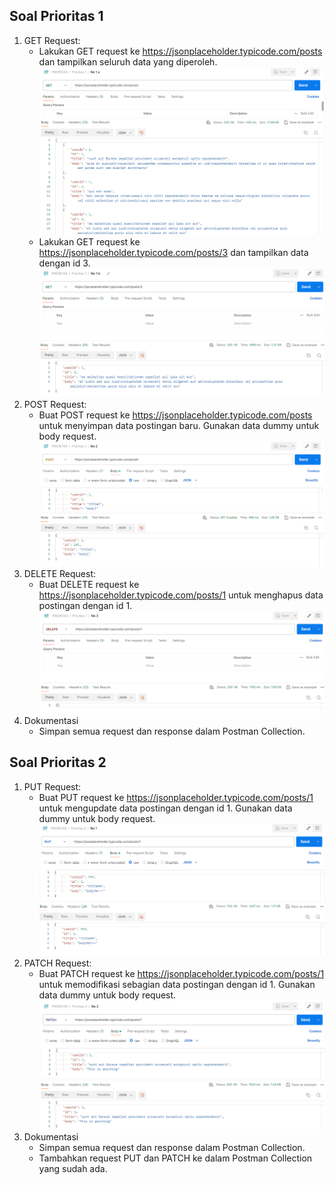 ## Soal Prioritas 1
1. GET Request:
   - Lakukan GET request ke https://jsonplaceholder.typicode.com/posts dan tampilkan seluruh data yang diperoleh.
   ![alt text](https://github.com/arumkinanthi/data_nimas-sekararum-kinanthi/blob/main/09_Rest%20API/Screenshot/GET%20ALL.png?raw=true)
   - Lakukan GET request ke https://jsonplaceholder.typicode.com/posts/3 dan tampilkan data dengan id 3.
   ![alt text](https://github.com/arumkinanthi/data_nimas-sekararum-kinanthi/blob/main/09_Rest%20API/Screenshot/GET%20BY%20ID%203.png?raw=true)
2. POST Request:
   - Buat POST request ke https://jsonplaceholder.typicode.com/posts untuk menyimpan data postingan baru. Gunakan data dummy untuk body request.
   ![alt text](https://github.com/arumkinanthi/data_nimas-sekararum-kinanthi/blob/main/09_Rest%20API/Screenshot/POST.png?raw=true)
3. DELETE Request:
   - Buat DELETE request ke https://jsonplaceholder.typicode.com/posts/1 untuk menghapus data postingan dengan id 1.
   ![alt text](https://github.com/arumkinanthi/data_nimas-sekararum-kinanthi/blob/main/09_Rest%20API/Screenshot/DELETE.png?raw=true)
4. Dokumentasi
   - Simpan semua request dan response dalam Postman Collection.

## Soal Prioritas 2
1. PUT Request:
   - Buat PUT request ke https://jsonplaceholder.typicode.com/posts/1 untuk mengupdate data postingan dengan id 1. Gunakan data dummy untuk body request.
   ![alt text](https://github.com/arumkinanthi/data_nimas-sekararum-kinanthi/blob/main/09_Rest%20API/Screenshot/PUT.png?raw=true)
2. PATCH Request:
   - Buat PATCH request ke https://jsonplaceholder.typicode.com/posts/1 untuk memodifikasi sebagian data postingan dengan id 1. Gunakan data dummy untuk body request.
   ![alt text](https://github.com/arumkinanthi/data_nimas-sekararum-kinanthi/blob/main/09_Rest%20API/Screenshot/PATCH.png?raw=true)
3. Dokumentasi
   - Simpan semua request dan response dalam Postman Collection.
   - Tambahkan request PUT dan PATCH ke dalam Postman Collection yang sudah ada.
